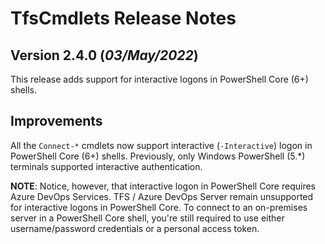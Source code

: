 # TfsCmdlets Release Notes

## Version 2.4.0 (_03/May/2022_)

This release adds support for interactive logons in PowerShell Core (6+) shells.

## Improvements

All the `Connect-*` cmdlets now support interactive (`-Interactive`) logon in PowerShell Core (6+) shells. Previously, only Windows PowerShell (5.*) terminals supported interactive authentication.

**NOTE**: Notice, however, that interactive logon in PowerShell Core requires Azure DevOps Services. TFS / Azure DevOps Server remain unsupported for interactive logons in PowerShell Core. To connect to an on-premises server in a PowerShell Core shell, you're still required to use either username/password credentials or a personal access token.
